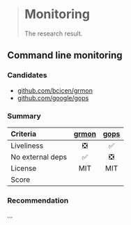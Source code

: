 > # Monitoring
>
> The research result.

## Command line monitoring

### Candidates

- [github.com/bcicen/grmon][grmon]
- [github.com/google/gops][gops]

### Summary

| Criteria         | [grmon][grmon] | [gops][gops] |
|:-----------------|:---:|:---:|
| Liveliness       | ❎ | ✅ |
| No external deps | ✅ | ❎ |
| License          | MIT | MIT |
| Score            |   |   |   |

### Recommendation

...

[grmon]: https://github.com/bcicen/grmon
[gops]:  https://github.com/google/gops
